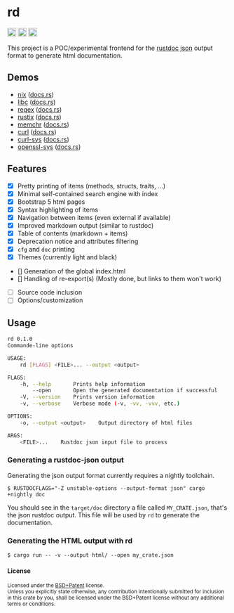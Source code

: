 rd
==

[<img alt="github" src="https://img.shields.io/badge/github-urgau/rd-8da0cb?style=for-the-badge&labelColor=555555&logo=github" height="20">](https://github.com/urgau/rd)
[<img alt="license" src="https://img.shields.io/badge/license-BSD%2BPatent-blue?style=for-the-badge" height="20">](https://github.com/urgau/rd/)
[<img alt="build status" src="https://img.shields.io/github/workflow/status/Urgau/rd/Continuous integration/main?style=for-the-badge" height="20">](https://github.com/urgau/rd/actions?query=branch%3Amain)

This project is a POC/experimental frontend for the [rustdoc json](https://rust-lang.github.io/rfcs/2963-rustdoc-json.html) output format to generate html documentation.

## Demos

 - [nix](https://urgau.github.io/rd/nix/) ([docs.rs](https://docs.rs/nix/0.23.1/nix/))
 - [libc](https://urgau.github.io/rd/libc/) ([docs.rs](https://docs.rs/libc/))
 - [regex](https://urgau.github.io/rd/regex/) ([docs.rs](https://docs.rs/regex/1.5.4/regex/))
 - [rustix](https://urgau.github.io/rd/rustix/) ([docs.rs](https://docs.rs/regex/0.33.0/rustix/))
 - [memchr](https://urgau.github.io/rd/memchr/) ([docs.rs](https://docs.rs/memchr/2.4.1/memchr/))
 - [curl](https://urgau.github.io/rd/curl/) ([docs.rs](https://docs.rs/curl/0.4.42/nix/))
 - [curl-sys](https://urgau.github.io/rd/curl_sys/) ([docs.rs](https://docs.rs/curl-sys/0.4.52+curl-7.81.0/curl_sys/index.html))
 - [openssl-sys](https://urgau.github.io/rd/openssl_sys/) ([docs.rs](https://docs.rs/openssl-sys/))

## Features

- [X] Pretty printing of items (methods, structs, traits, ...)
- [X] Minimal self-contained search engine with index
- [X] Bootstrap 5 html pages
- [X] Syntax highlighting of items
- [X] Navigation between items (even external if available)
- [X] Improved markdown output (similar to rustdoc)
- [X] Table of contents (markdown + items)
- [X] Deprecation notice and attributes filtering
- [X] `cfg` and `doc` printing
- [X] Themes (currently light and black)
- [\] Generation of the global index.html
- [\] Handling of re-export(s) (Mostly done, but links to them won't work)
- [ ] Source code inclusion
- [ ] Options/customization

## Usage

```bash
rd 0.1.0
Commande-line options

USAGE:
    rd [FLAGS] <FILE>... --output <output>

FLAGS:
    -h, --help       Prints help information
        --open       Open the generated documentation if successful
    -V, --version    Prints version information
    -v, --verbose    Verbose mode (-v, -vv, -vvv, etc.)

OPTIONS:
    -o, --output <output>    Output directory of html files

ARGS:
    <FILE>...    Rustdoc json input file to process
```

### Generating a rustdoc-json output

Generating the json output format currently requires a nightly toolchain.

```
$ RUSTDOCFLAGS="-Z unstable-options --output-format json" cargo +nightly doc
```

You should see in the `target/doc` directory a file called `MY_CRATE.json`, that's the json rustdoc output. This file will be used by `rd` to generate the documentation.

### Generating the HTML output with rd

```
$ cargo run -- -v --output html/ --open my_crate.json
```

#### License

<sup>
Licensed under the <a href="LICENSE">BSD+Patent</a> license.
</sup>

<br>

<sub>
Unless you explicitly state otherwise, any contribution intentionally submitted
for inclusion in this crate by you, shall be licensed under the BSD+Patent license
without any additional terms or conditions.
</sub>
